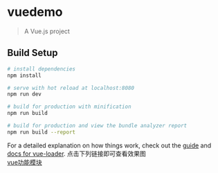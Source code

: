# vuedemo

> A Vue.js project

## Build Setup

``` bash
# install dependencies
npm install

# serve with hot reload at localhost:8080
npm run dev

# build for production with minification
npm run build

# build for production and view the bundle analyzer report
npm run build --report
```

For a detailed explanation on how things work, check out the [guide](http://vuejs-templates.github.io/webpack/) and [docs for vue-loader](http://vuejs.github.io/vue-loader).
点击下列链接即可查看效果图<br/>
<a href="http://thyrsi.com/t6/676/1551623781x2890174202.png" target="_blank">vue功能模块</a><br/>
